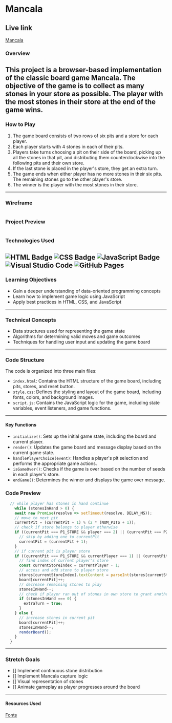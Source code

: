 # Mancala

## Live link
[Mancala](https://mxrgxr.github.io/Mancala/)

### Overview

This project is a browser-based implementation of the classic board game Mancala. The objective of the game is to collect as many stones in your store as possible. The player with the most stones in their store at the end of the game wins.
---

### How to Play

1. The game board consists of two rows of six pits and a store for each player.
2. Each player starts with 4 stones in each of their pits.
3. Players take turns choosing a pit on their side of the board, picking up all the stones in that pit, and distributing them counterclockwise into the following pits and their own store.
4. If the last stone is placed in the player's store, they get an extra turn.
5. The game ends when either player has no more stones in their six pits. The remaining stones go to the other player's store.
6. The winner is the player with the most stones in their store.
---

### Wireframe
<img src="https://i.imgur.com/2Jzs3ys.png" alt="">

### Project Preview
<img src="https://i.imgur.com/J7W2zav.png" alt="">

### Technologies Used
![HTML Badge](https://img.shields.io/badge/HTML5-E34F26?style=for-the-badge&logo=html5&logoColor=white)
![CSS Badge](https://img.shields.io/badge/CSS3-1572B6?style=for-the-badge&logo=css3&logoColor=white)
![JavaScript Badge](https://img.shields.io/badge/JavaScript-323330?style=for-the-badge&logo=javascript&logoColor=F7DF1E)
![Visual Studio Code](https://img.shields.io/badge/VSCode-0078D4?style=for-the-badge&logo=visual%20studio%20code&logoColor=white) 
![GitHub Pages](https://img.shields.io/badge/GitHub%20Pages-222222?style=for-the-badge&logo=GitHub%20Pages&logoColor=white) 
---

### Learning Objectives

- Gain a deeper understanding of data-oriented programming concepts
- Learn how to implement game logic using JavaScript
- Apply best practices in HTML, CSS, and JavaScript
---

### Technical Concepts

- Data structures used for representing the game state
- Algorithms for determining valid moves and game outcomes
- Techniques for handling user input and updating the game board
---

### Code Structure

The code is organized into three main files:

- `index.html`: Contains the HTML structure of the game board, including pits, stores, and reset button.
- `style.css`: Defines the styling and layout of the game board, including fonts, colors, and background images.
- `script.js`: Contains the JavaScript logic for the game, including state variables, event listeners, and game functions.
---

#### Key Functions

- `initialize()`: Sets up the initial game state, including the board and current player.
- `render()`: Updates the game board and message display based on the current game state.
- `handlePlayerChoice(event)`: Handles a player's pit selection and performs the appropriate game actions.
- `isGameOver()`: Checks if the game is over based on the number of seeds in each player's store.
- `endGame()`: Determines the winner and displays the game over message.

### Code Preview

```js
  // while player has stones in hand continue
    while (stonesInHand > 0) {
    await new Promise(resolve => setTimeout(resolve, DELAY_MS));
    // move to next pit
    currentPit = (currentPit + 1) % (2 * (NUM_PITS + 1));
    // check if store belongs to player otherwise
    if ((currentPit === P1_STORE && player === 2) || (currentPit === P2_STORE && player === 1)) {
      // skip by adding one to currentPit
      currentPit = (currentPit + 1);
    }
    // if current pit is player store
    if ((currentPit === P1_STORE && currentPlayer === 1) || (currentPit === P2_STORE && currentPlayer === 2)) {
      // find index of current player's store
      const currentStoreIndex = currentPlayer - 1;
      // access and add stone to player store
      stores[currentStoreIndex].textContent = parseInt(stores[currentStoreIndex].textContent) + 1;
      board[currentPit]++;
      // decrease remaining stones to play
      stonesInHand--;
      // check if player ran out of stones in own store to grant another turn
      if (stonesInHand === 0) {
        extraTurn = true;
      }
    } else {
      // increase stones in current pit
      board[currentPit]++;
      stonesInHand--;
      renderBoard();
    }
  }
```
---

### Stretch Goals
- [] Implement continuous stone distribution
- [] Implement Mancala capture logic
- [] Visual representation of stones
- [] Animate gameplay as player progresses around the board
---

#### Resources Used
[Fonts](https://johndavidmaza.gumroad.com/)